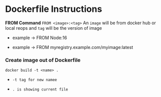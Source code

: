 # Dockerfile Instructions

**FROM Command**
`FROM <image>:<tag>`
An `image` will be from docker hub or local reops and `tag` will be the version of image

- example -> FROM Node:16
+ example ->  FROM myregistry.example.com/myimage:latest
 

 ### Create image out of Dockerfile

 `docker build -t <name> .`

 + `-t tag for new namee`
 - `. is showing current file`